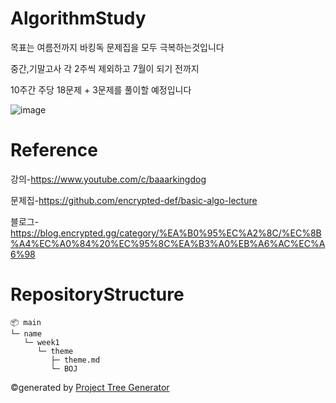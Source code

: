 # AlgorithmStudy

목표는 여름전까지 바킹독 문제집을 모두 극복하는것입니다

중간,기말고사 각 2주씩 제외하고 7월이 되기 전까지

10주간 주당 18문제 + 3문제를 풀이할 예정입니다

![image](https://github.com/Brio-yj/algorithm_study/assets/101401582/4ed35617-acfc-4e28-99fb-875caedd3b13)

# Reference

강의-https://www.youtube.com/c/baaarkingdog

문제집-https://github.com/encrypted-def/basic-algo-lecture

블로그-https://blog.encrypted.gg/category/%EA%B0%95%EC%A2%8C/%EC%8B%A4%EC%A0%84%20%EC%95%8C%EA%B3%A0%EB%A6%AC%EC%A6%98

# RepositoryStructure

```
📦 main
└─ name
   └─ week1
      └─ theme
         ├─ theme.md
         └─ BOJ
```

©generated by [Project Tree Generator](https://woochanleee.github.io/project-tree-generator)


